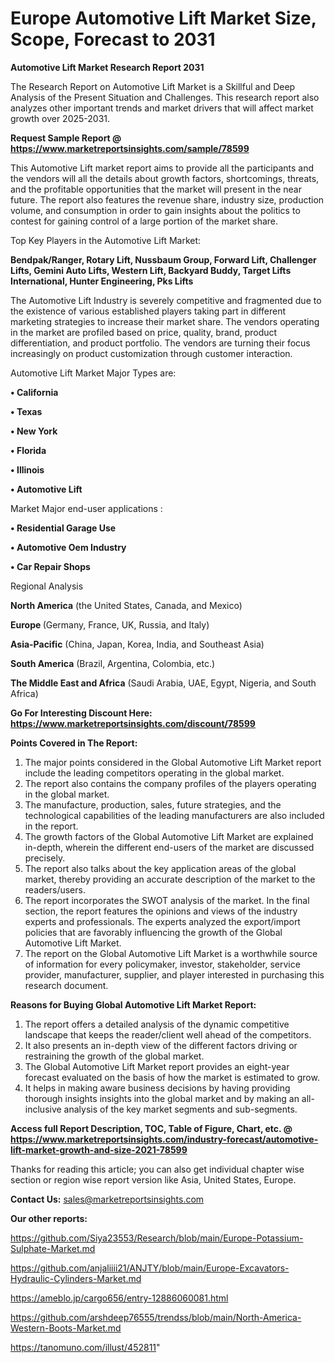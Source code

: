 # Europe Automotive Lift Market Size, Scope, Forecast to 2031

<strong>Automotive Lift Market Research Report 2031</strong>

The Research Report on Automotive Lift Market is a Skillful and Deep Analysis of the Present Situation and Challenges. This research report also analyzes other important trends and market drivers that will affect market growth over 2025-2031.

<strong>Request Sample Report @ <a href=https://www.marketreportsinsights.com/sample/78599>https://www.marketreportsinsights.com/sample/78599</a></strong>

This Automotive Lift market report aims to provide all the participants and the vendors will all the details about growth factors, shortcomings, threats, and the profitable opportunities that the market will present in the near future. The report also features the revenue share, industry size, production volume, and consumption in order to gain insights about the politics to contest for gaining control of a large portion of the market share.

Top Key Players in the Automotive Lift Market:

<strong>Bendpak/Ranger, Rotary Lift, Nussbaum Group, Forward Lift, Challenger Lifts, Gemini Auto Lifts, Western Lift, Backyard Buddy, Target Lifts International, Hunter Engineering, Pks Lifts</strong>

The Automotive Lift Industry is severely competitive and fragmented due to the existence of various established players taking part in different marketing strategies to increase their market share. The vendors operating in the market are profiled based on price, quality, brand, product differentiation, and product portfolio. The vendors are turning their focus increasingly on product customization through customer interaction.

Automotive Lift Market Major Types are:

<strong>• California

• Texas

• New York

• Florida

• Illinois

• Automotive Lift</strong>

Market Major end-user applications :

<strong>• Residential Garage Use

• Automotive Oem Industry

• Car Repair Shops</strong>

Regional Analysis

</u><strong><b>North America</b></strong> (the United States, Canada, and Mexico)

<strong><b>Europe </b></strong>(Germany, France, UK, Russia, and Italy)

<strong><b>Asia-Pacific</b></strong> (China, Japan, Korea, India, and Southeast Asia)

<strong><b>South America</b></strong> (Brazil, Argentina, Colombia, etc.)

<strong><b>The Middle East and Africa</b></strong> (Saudi Arabia, UAE, Egypt, Nigeria, and South Africa)

<strong>Go For Interesting Discount Here: <a href=https://www.marketreportsinsights.com/discount/78599>https://www.marketreportsinsights.com/discount/78599</a></strong>

<strong>Points Covered in The Report:</strong>
<ol>
  <li>The major points considered in the Global Automotive Lift Market report include the leading competitors operating in the global market.</li>
  <li>The report also contains the company profiles of the players operating in the global market.</li>
  <li>The manufacture, production, sales, future strategies, and the technological capabilities of the leading manufacturers are also included in the report.</li>
  <li>The growth factors of the Global Automotive Lift Market are explained in-depth, wherein the different end-users of the market are discussed precisely.</li>
  <li>The report also talks about the key application areas of the global market, thereby providing an accurate description of the market to the readers/users.</li>
  <li>The report incorporates the SWOT analysis of the market. In the final section, the report features the opinions and views of the industry experts and professionals. The experts analyzed the export/import policies that are favorably influencing the growth of the Global Automotive Lift Market.</li>
  <li>The report on the Global Automotive Lift Market is a worthwhile source of information for every policymaker, investor, stakeholder, service provider, manufacturer, supplier, and player interested in purchasing this research document.</li>
</ol>
<strong>Reasons for Buying Global Automotive Lift Market Report:</strong>

<ol>
  <li>The report offers a detailed analysis of the dynamic competitive landscape that keeps the reader/client well ahead of the competitors.</li>
  <li>It also presents an in-depth view of the different factors driving or restraining the growth of the global market.</li>
  <li>The Global Automotive Lift Market report provides an eight-year forecast evaluated on the basis of how the market is estimated to grow.</li>
  <li>It helps in making aware business decisions by having providing thorough insights insights into the global market and by making an all-inclusive analysis of the key market segments and sub-segments.</li>
</ol>
<strong>Access full Report Description, TOC, Table of Figure, Chart, etc. @ <a href=https://www.marketreportsinsights.com/industry-forecast/automotive-lift-market-growth-and-size-2021-78599>https://www.marketreportsinsights.com/industry-forecast/automotive-lift-market-growth-and-size-2021-78599</a></strong>


Thanks for reading this article; you can also get individual chapter wise section or region wise report version like Asia, United States, Europe.

<strong>Contact Us:</strong>
sales@marketreportsinsights.com

<strong>Our other reports:</strong>

<a href=https://github.com/Siya23553/Research/blob/main/Europe-Potassium-Sulphate-Market.md>https://github.com/Siya23553/Research/blob/main/Europe-Potassium-Sulphate-Market.md</a>

<a href=https://github.com/anjaliiii21/ANJTY/blob/main/Europe-Excavators-Hydraulic-Cylinders-Market.md>https://github.com/anjaliiii21/ANJTY/blob/main/Europe-Excavators-Hydraulic-Cylinders-Market.md</a>

<a href=https://ameblo.jp/cargo656/entry-12886060081.html>https://ameblo.jp/cargo656/entry-12886060081.html</a>

<a href=https://github.com/arshdeep76555/trendss/blob/main/North-America-Western-Boots-Market.md>https://github.com/arshdeep76555/trendss/blob/main/North-America-Western-Boots-Market.md</a>

<a href=https://tanomuno.com/illust/452811>https://tanomuno.com/illust/452811</a>"
